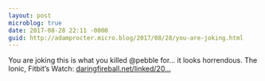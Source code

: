 ```yaml
---
layout: post
microblog: true
date: 2017-08-28 22:11 -0000
guid: http://adamprocter.micro.blog/2017/08/28/you-are-joking.html
---
```

You are joking this is what you killed @pebble for... it looks horrendous. The Ionic, Fitbit’s Watch: [daringfireball.net/linked/20...](https://daringfireball.net/linked/2017/08/28/ionic)
